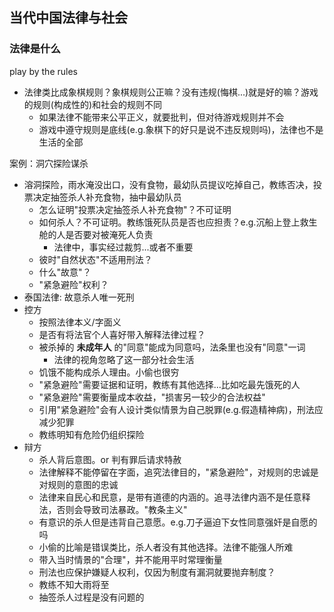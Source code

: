 ## 当代中国法律与社会

### 法律是什么

play by the rules
- 法律类比成象棋规则？象棋规则公正嘛？没有违规(悔棋...)就是好的嘛？游戏的规则(构成性的)和社会的规则不同
    - 如果法律不能带来公平正义，就要批判，但对待游戏规则并不会
    - 游戏中遵守规则是底线(e.g.象棋下的好只是说不违反规则吗)，法律也不是生活的全部

案例：洞穴探险谋杀
- 溶洞探险，雨水淹没出口，没有食物，最幼队员提议吃掉自己，教练否决，投票决定抽签杀人补充食物，抽中最幼队员
    - 怎么证明"投票决定抽签杀人补充食物"？不可证明
    - 如何杀人？不可证明。教练饿死队员是否也应担责？e.g.沉船上登上救生舱的人是否要对被淹死人负责
        - 法律中，事实经过裁剪...或者不重要
    - 彼时"自然状态"不适用刑法？
    - 什么"故意"？
    - "紧急避险"权利？
- 泰国法律: 故意杀人唯一死刑
- 控方
    - 按照法律本义/字面义
    - 是否有将法官个人喜好带入解释法律过程？
    - 被杀掉的 **未成年人** 的"同意"能成为同意吗，法条里也没有"同意"一词
        - 法律的视角忽略了这一部分社会生活
    - 饥饿不能构成杀人理由。小偷也很穷
    - "紧急避险"需要证据和证明，教练有其他选择...比如吃最先饿死的人
    - "紧急避险"需要衡量成本收益，"损害另一较少的合法权益"
    - 引用"紧急避险"会有人设计类似情景为自己脱罪(e.g.假造精神病)，刑法应减少犯罪
    - 教练明知有危险仍组织探险
- 辩方
    - 杀人背后意图。or 判有罪后请求特赦
    - 法律解释不能停留在字面，追究法律目的，"紧急避险"，对规则的忠诚是对规则的意图的忠诚
    - 法律来自民心和民意，是带有道德的内涵的。追寻法律内涵不是任意释法，否则会导致司法暴政。"教条主义"
    - 有意识的杀人但是违背自己意愿。e.g.刀子逼迫下女性同意强奸是自愿的吗
    - 小偷的比喻是错误类比，杀人者没有其他选择。法律不能强人所难
    - 带入当时情景的"合理"，并不能用平时常理衡量
    - 刑法也应保护嫌疑人权利，仅因为制度有漏洞就要抛弃制度？
    - 教练不知大雨将至
    - 抽签杀人过程是没有问题的
